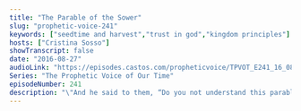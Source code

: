 ```yaml
---
title: "The Parable of the Sower"
slug: "prophetic-voice-241"
keywords: ["seedtime and harvest","trust in god","kingdom principles"]
hosts: ["Cristina Sosso"]
showTranscript: false
date: "2016-08-27"
audioLink: "https://episodes.castos.com/propheticvoice/TPVOT_E241_16_08_27-28_The_Parable_of_the_Sower.mp3"
Series: "The Prophetic Voice of Our Time"
episodeNumber: 241
description: "\"And he said to them, “Do you not understand this parable? How then will you understand all the parables? (Mark 4:13 ESV) The parable of the sower: Matthew 13:1-23, Mark 4:1-20, Luke 8:4-15\""
---
```

